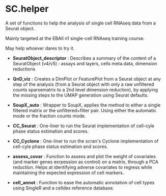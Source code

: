 # SC.helper

A set of functions to help the analysis of single cell RNAseq data from a Seurat object.

Mainly targeted at the EBAII n1 single-cell RNAseq training course.

May help whoever dares to try it.

-  **SeuratObject_descriptor** : Describes a summary of the content of a SeuratObject (v4/v5) : assays and layers, cells meta.data, dimension reductions

-  **QnD_viz** : Creates a DimPlot or FeaturePlot from a Seurat object at any step of the analysis (from a Seurat object with only a raw unfiltered counts sparsematrix to a 2nd level dimension reduction), by applying the missing steps to the UMAP generation using Seurat defaults.

-  **SoupX_auto** : Wrapper to SoupX, applies the method to either a single filtered matrix or the unfiltered+filter pair. Using either the automatic mode or the fraction counts mode.

-  **CC_Seurat** : One-liner to run the Seurat implementation of cell-cyle phase status estimation and scores.

-  **CC_Cyclone** : One-liner to run the scran's Cyclone implementation of cell-cyle phase status estimation and scores.

-  **assess_covar** : Function to assess and plot the weight of covariates (and marker genes exrpession as control) on a matrix, through a PCA reduction. Helps at identifying adverse covariates to regress while maintaining the expected expression of cell markers.

-  **cell_annot** : Function to ease the automatic annotation of cell types using SingleR and a celldex reference database.

